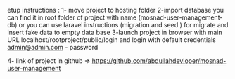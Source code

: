 etup instructions :
1- move project to hosting folder
2-import database you can find it in root folder of project with name (mosnad-user-management-db)
or you can use laravel instructions (migration and seed ) for migrate and insert fake data to empty data base
3-launch project in browser with main URL localhost/rootproject/public/login and login with default credentials admin@admin.com - password 

4- link of project in github =>  https://github.com/abdullahdevloper/mosnad-user-management